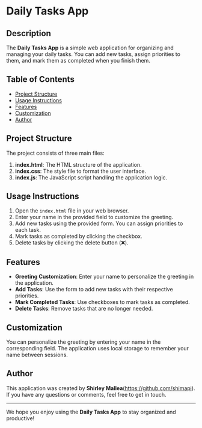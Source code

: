# Daily Tasks App

## Description

The **Daily Tasks App** is a simple web application for organizing and managing your daily tasks. You can add new tasks, assign priorities to them, and mark them as completed when you finish them.

## Table of Contents

- [Project Structure](#project-structure)
- [Usage Instructions](#usage-instructions)
- [Features](#features)
- [Customization](#customization)
- [Author](#author)

## Project Structure

The project consists of three main files:

1. **index.html**: The HTML structure of the application.
2. **index.css**: The style file to format the user interface.
3. **index.js**: The JavaScript script handling the application logic.

## Usage Instructions

1. Open the `index.html` file in your web browser.
2. Enter your name in the provided field to customize the greeting.
3. Add new tasks using the provided form. You can assign priorities to each task.
4. Mark tasks as completed by clicking the checkbox.
5. Delete tasks by clicking the delete button (❌).

## Features

- **Greeting Customization**: Enter your name to personalize the greeting in the application.
- **Add Tasks**: Use the form to add new tasks with their respective priorities.
- **Mark Completed Tasks**: Use checkboxes to mark tasks as completed.
- **Delete Tasks**: Remove tasks that are no longer needed.

## Customization

You can personalize the greeting by entering your name in the corresponding field. The application uses local storage to remember your name between sessions.

## Author

This application was created by **Shirley Mallea**(https://github.com/shimapi). If you have any questions or comments, feel free to get in touch.

---

We hope you enjoy using the **Daily Tasks App** to stay organized and productive!
